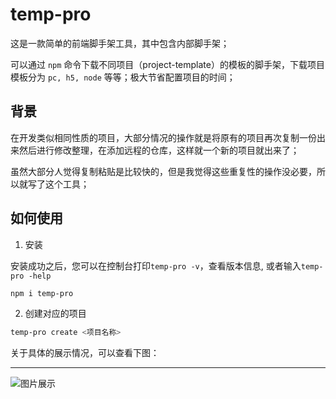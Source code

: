 # temp-pro

这是一款简单的前端脚手架工具，其中包含内部脚手架；

可以通过 `npm` 命令下载不同项目（project-template）的模板的脚手架，下载项目模板分为 `pc, h5, node` 等等；极大节省配置项目的时间；

## 背景

在开发类似相同性质的项目，大部分情况的操作就是将原有的项目再次复制一份出来然后进行修改整理，在添加远程的仓库，这样就一个新的项目就出来了；

虽然大部分人觉得复制粘贴是比较快的，但是我觉得这些重复性的操作没必要，所以就写了这个工具；

## 如何使用

1. 安装

安装成功之后，您可以在控制台打印`temp-pro -v`，查看版本信息, 或者输入`temp-pro -help`

```sh
npm i temp-pro
```

2. 创建对应的项目

```sh
temp-pro create <项目名称>
```

关于具体的展示情况，可以查看下图：

---

![图片展示](https://wangxiaoze-view.github.io/picx-images-hosting/images/image.51e0vc8itz.webp)
